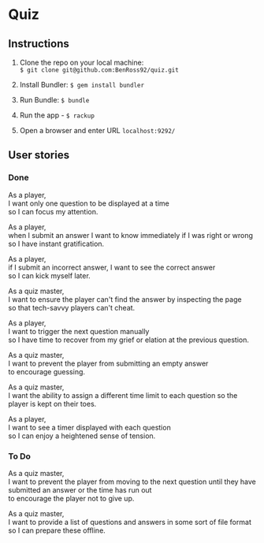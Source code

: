 # Quiz

## Instructions

1. Clone the repo on your local machine:  
`$ git clone git@github.com:BenRoss92/quiz.git`

2. Install Bundler: `$ gem install bundler`

3. Run Bundle: `$ bundle`

4. Run the app - `$ rackup`

5. Open a browser and enter URL `localhost:9292/`

## User stories

### Done

As a player,  
I want only one question to be displayed at a time  
so I can focus my attention.

As a player,  
when I submit an answer I want to know immediately if I was right or wrong  
so I have instant gratification.

As a player,  
if I submit an incorrect answer, I want to see the correct answer  
so I can kick myself later.

As a quiz master,  
I want to ensure the player can't find the answer by inspecting the page  
so that tech-savvy players can't cheat.

As a player,  
I want to trigger the next question manually  
so I have time to recover from my grief or elation at the previous question.

As a quiz master,  
I want to prevent the player from submitting an empty answer  
to encourage guessing.

As a quiz master,  
I want the ability to assign a different time limit to each question
so the player is kept on their toes.

As a player,  
I want to see a timer displayed with each question  
so I can enjoy a heightened sense of tension.

### To Do

As a quiz master,  
I want to prevent the player from moving to the next question until they have   submitted an answer or the time has run out  
to encourage the player not to give up.

As a quiz master,  
I want to provide a list of questions and answers in some sort of file format  
so I can prepare these offline.
